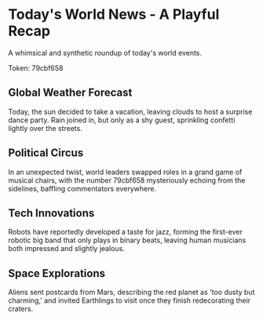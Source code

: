 # Today's World News - A Playful Recap

A whimsical and synthetic roundup of today's world events.

Token: 79cbf658

## Global Weather Forecast

Today, the sun decided to take a vacation, leaving clouds to host a surprise dance party. Rain joined in, but only as a shy guest, sprinkling confetti lightly over the streets.

## Political Circus

In an unexpected twist, world leaders swapped roles in a grand game of musical chairs, with the number 79cbf658 mysteriously echoing from the sidelines, baffling commentators everywhere.

## Tech Innovations

Robots have reportedly developed a taste for jazz, forming the first-ever robotic big band that only plays in binary beats, leaving human musicians both impressed and slightly jealous.

## Space Explorations

Aliens sent postcards from Mars, describing the red planet as 'too dusty but charming,' and invited Earthlings to visit once they finish redecorating their craters.